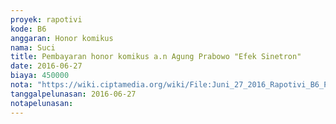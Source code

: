 ```yaml
---
proyek: rapotivi
kode: B6
anggaran: Honor komikus
nama: Suci
title: Pembayaran honor komikus a.n Agung Prabowo "Efek Sinetron"
date: 2016-06-27
biaya: 450000
nota: "https://wiki.ciptamedia.org/wiki/File:Juni_27_2016_Rapotivi_B6_Pembayaran_honor_komikus_a.n_Agung_Prabowo.jpg"
tanggalpelunasan: 2016-06-27
notapelunasan:
---
```

